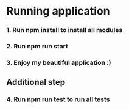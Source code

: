 # Running application


### 1. Run npm install to install all modules
### 2. Run npm run start
### 3. Enjoy my beautiful application :)

## Additional step
### 4. Run npm run test to run all tests